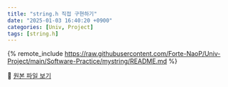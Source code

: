 ```yaml
---
title: "string.h 직접 구현하기"
date: "2025-01-03 16:40:20 +0900"
categories: [Univ, Project]
tags: [string.h]
---
```


{% remote_include https://raw.githubusercontent.com/Forte-NaoP/Univ-Project/main/Software-Practice/mystring/README.md %}

<p>🔗 <a href="https://github.com/Forte-NaoP/Univ-Project/tree/main/Software-Practice/mystring" target="_blank">원본 파일 보기</a></p>
